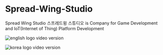 # Spread-Wing-Studio

Spread Wing Studio 스프레드윙 스튜디오 is Company for Game Development and IoT(Internet of Thing) Platform Development 

![english logo video version](https://user-images.githubusercontent.com/14072045/40580285-7150ee88-6176-11e8-9196-64c77ba1e13d.png)

![korea logo video version](https://user-images.githubusercontent.com/14072045/40580284-711e365a-6176-11e8-8c2e-03130c04a310.png)
